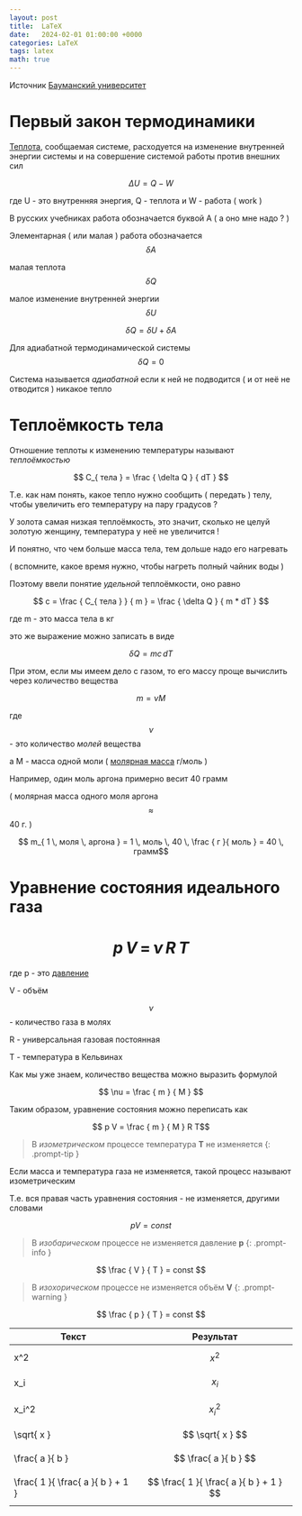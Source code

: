 ```yaml
---
layout: post
title:  LaTeX
date:   2024-02-01 01:00:00 +0000
categories: LaTeX
tags: latex
math: true
---
```


Источник [Бауманский университет](http://fn.bmstu.ru/data-physics/library/physbook/tom2/ch1/texthtml/ch1_5.htm)


# Первый закон термодинамики

[Теплота](https://ru.wikipedia.org/wiki/Категория:Теплота), сообщаемая системе, расходуется на изменение внутренней энергии системы и на совершение системой работы против внешних сил

$$ \Delta U = Q - W $$

где U - это внутренняя энергия, Q - теплота и W - работа ( work )

В русских учебниках работа обозначается буквой А ( а оно мне надо ? )

Элементарная ( или малая ) работа обозначается $$ \delta A $$

малая теплота $$ \delta Q $$

малое изменение внутренней энергии $$ \delta U $$

$$ \delta Q = \delta U + \delta A $$

Для адиабатной термодинамической системы $$ \delta Q = 0 $$

Система называется *адиабатной* если к ней не подводится ( и от неё не отводится ) никакое тепло

# Теплоёмкость тела

Отношение теплоты к изменению температуры называют *теплоёмкостью*

$$ C_{ тела } = \frac { \delta Q } { dT } $$

Т.е. как нам понять, какое тепло нужно сообщить ( передать ) телу, чтобы увеличить его температуру на пару градусов ? 

У золота самая низкая теплоёмкость, это значит, сколько не целуй золотую женщину, температура у неё не увеличится !

И понятно, что чем больше масса тела, тем дольше надо его нагревать

( вспомните, какое время нужно, чтобы нагреть полный чайник воды )

Поэтому ввели понятие *удельной* теплоёмкости, оно равно 

$$ c = \frac { C_{ тела } } { m } = \frac { \delta Q } { m * dT } $$

где m - это масса тела в кг

это же выражение можно записать в виде

$$ \delta Q = mc \, dT $$

При этом, если мы имеем дело с газом, то его массу проще вычислить через количество вещества

$$ m = \nu M $$

где $$ \nu $$ - это количество *молей* вещества

а M - масса одной моли ( [молярная масса](https://ru.wikipedia.org/wiki/Молярная_масса) г/моль )

Например, один моль аргона примерно весит 40 грамм

( молярная масса одного моля аргона $$ \approx $$ 40 г. )

$$ m_{ 1  \, моля  \, аргона } = 1 \, моль \, 40 \, \frac { г }{ моль } = 40  \, грамм$$

# Уравнение состояния идеального газа

# $$ p \, V \, = \, \nu \, R \, T$$

где p - это [давление](https://ru.wikipedia.org/wiki/Давление)

V - объём

$$ \nu $$ - количество газа в молях

R - универсальная газовая постоянная

T - температура в Кельвинах

Как мы уже знаем, количество вещества можно выразить формулой

$$ \nu = \frac { m } { M } $$

Таким образом, уравнение состояния можно переписать как

$$ p V = \frac { m } { M }  R  T$$

> В *изометрическом* процессе температура **Т** не изменяется
{: .prompt-tip }

Если масса и температура газа не изменяется, такой процесс называют изометрическим

Т.е. вся правая часть уравнения состояния - не изменяется, другими словами

$$ pV = const $$

> В *изобарическом* процессе не изменяется давление **p**
{: .prompt-info }

$$ \frac { V } { T } = const $$

> В *изохорическом* процессе не изменяется объём **V**
{: .prompt-warning }

$$ \frac { p } { T } = const $$



| Текст     | Результат        |
| -------   | -------          |
| x^2       | $$ x^2 $$        |
| x_i       | $$ x_i $$        |
| x_i^2 | $$ x_i^2 $$ |
| \sqrt{ x }| $$ \sqrt{ x } $$ |
| \frac{ a }{ b } | $$ \frac{ a }{ b } $$ |
| \frac{ 1 }{ \frac{ a }{ b } + 1 } | $$ \frac{ 1 }{ \frac{ a }{ b } + 1 } $$ |


